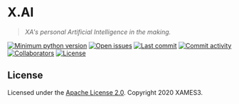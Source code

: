 # X.AI <!-- omit in toc -->

> *XA's personal Artificial Intelligence in the making.*

[![Minimum python version](https://img.shields.io/static/v1?label=python&message=3.6%2B&color=blue&logoColor=yellow&style=flat-square&logo=python "Minimum python version")](https://www.python.org/downloads/) [![Open issues](https://img.shields.io/github/issues/xames3/xai?&style=flat-square&logo=github "Open issues")](https://github.com/xames3/xai/issues) [![Last commit](https://img.shields.io/github/last-commit/xames3/xai?&style=flat-square&logo=github "Last commit")](https://github.com/xames3/xai/commits/master) [![Commit activity](https://img.shields.io/github/commit-activity/m/xames3/xai?&style=flat-square&logo=github "Commit activity")](https://github.com/xames3/xai/commits/master) [![Collaborators](https://img.shields.io/github/contributors/xames3/xai?&logoColor=white&style=flat-square&logo=myspace "Contributors")](https://github.com/xames3/xai/settings/access?query=filter%3Acollaborators) [![License](https://img.shields.io/github/license/xames3/xai?&style=flat-square&logo=apache "License")](https://github.com/xames3/xai/blob/master/LICENSE)

## License

Licensed under the [Apache License 2.0](https://github.com/xames3/xai/blob/master/LICENSE). Copyright 2020 XAMES3.
